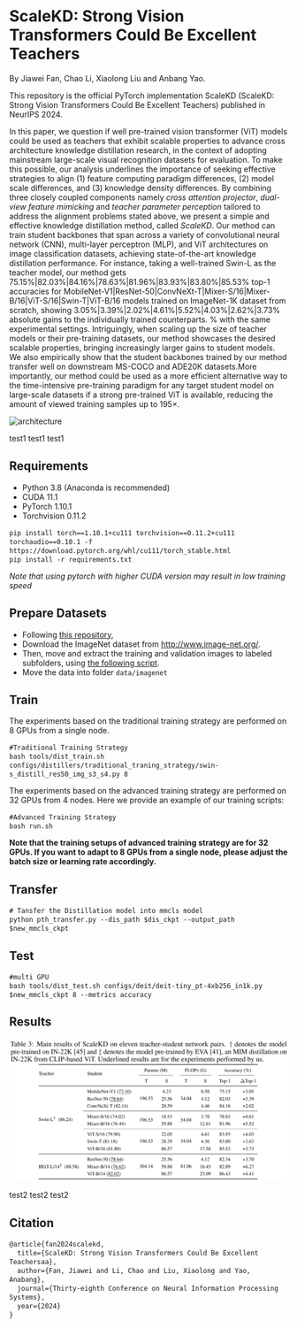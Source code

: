 # ScaleKD: Strong Vision Transformers Could Be Excellent Teachers
By Jiawei Fan, Chao Li, Xiaolong Liu and Anbang Yao.

This repository is the official PyTorch implementation 
ScaleKD (ScaleKD: Strong Vision Transformers Could Be Excellent Teachers) published in NeurIPS 2024.

In this paper, we question if well pre-trained vision transformer (ViT) models could be used as teachers that exhibit scalable properties 
to advance cross architecture knowledge distillation research, in the context of adopting mainstream large-scale visual recognition datasets for evaluation.
To make this possible, our analysis underlines the importance of seeking effective strategies to align (1) feature computing paradigm differences, (2) model scale differences, and (3) knowledge density differences. By combining three closely coupled components namely *cross attention projector*, *dual-view feature mimicking* and *teacher parameter perception* tailored to address the alignment problems stated above, we present a simple and effective knowledge distillation method, called *ScaleKD*. Our method can train student backbones that span across a variety of convolutional neural network (CNN), multi-layer perceptron (MLP), and ViT architectures on image classification datasets, achieving state-of-the-art knowledge distillation performance. For instance, taking a well-trained Swin-L as the teacher model, our method gets 75.15\%$|$82.03\%$|$84.16\%$|$78.63\%$|$81.96\%$|$83.93\%$|$83.80\%$|$85.53\% top-1 accuracies for MobileNet-V1$|$ResNet-50$|$ConvNeXt-T$|$Mixer-S/16$|$Mixer-B/16$|$ViT-S/16$|$Swin-T$|$ViT-B/16 models trained on ImageNet-1K dataset from scratch, showing 3.05\%$|$3.39\%$|$2.02\%$|$4.61\%$|$5.52\%$|$4.03\%$|$2.62\%$|$3.73\% absolute gains to the individually trained counterparts. % with the same experimental settings. 
Intriguingly, when scaling up the size of teacher models or their pre-training datasets, our method showcases the desired scalable properties, bringing increasingly larger gains to student models. We also empirically show that the student backbones trained by our method transfer well on downstream MS-COCO and ADE20K datasets.More importantly, our method could be used as a more efficient alternative way to the time-intensive pre-training paradigm for any target student model on large-scale datasets if a strong pre-trained ViT is available, reducing the amount of viewed training samples up to 195$\times$.


![architecture](imgs/teaser.jpg)

test1 test1 test1


## Requirements
- Python 3.8 (Anaconda is recommended)
- CUDA 11.1
- PyTorch 1.10.1
- Torchvision 0.11.2

```
pip install torch==1.10.1+cu111 torchvision==0.11.2+cu111 torchaudio==0.10.1 -f https://download.pytorch.org/whl/cu111/torch_stable.html
pip install -r requirements.txt
```

*Note that using pytorch with higher CUDA version may result in low training speed*


## Prepare Datasets

- Following [this repository](https://github.com/pytorch/examples/tree/main/imagenet#requirements),
- Download the ImageNet dataset from http://www.image-net.org/.
- Then, move and extract the training and validation images to labeled subfolders, using [the following script](https://github.com/pytorch/examples/blob/main/imagenet/extract_ILSVRC.sh).
- Move the data into folder `data/imagenet`


## Train
The experiments based on the traditional training strategy are performed on 8 GPUs from a single node.
```
#Traditional Training Strategy
bash tools/dist_train.sh configs/distillers/traditional_traning_strategy/swin-s_distill_res50_img_s3_s4.py 8
```

The experiments based on the advanced training strategy are performed on 32 GPUs from 4 nodes.
Here we provide an example of our training scripts:
```
#Advanced Training Strategy
bash run.sh
```
**Note that the training setups of advanced training strategy are for 32 GPUs. If you want to adapt to 8 GPUs from a single node, please adjust the batch size or learning rate accordingly.**


## Transfer
```
# Tansfer the Distillation model into mmcls model
python pth_transfer.py --dis_path $dis_ckpt --output_path $new_mmcls_ckpt
```
## Test

```
#multi GPU
bash tools/dist_test.sh configs/deit/deit-tiny_pt-4xb256_in1k.py $new_mmcls_ckpt 8 --metrics accuracy
```


## Results
<img src="imgs/results.png" width="950px"/>


<!-- |  Model   | Teacher  | T_weight  | Baseline | ViTKD | weight | ViTKD+NKD | weight |                            dis_config                            |
| :------: | :-------: | :-------: | :----------------: | :------------: | :--: | :--: | :--: | :----------------------------------------------------------: |
|   DeiT-Tiny   | DeiT III-Small | [baidu](https://pan.baidu.com/s/1asMuS6E7OmdZzQBH9ugCZg?pwd=83x7)/[one drive](https://1drv.ms/u/s!Ah7OVljahSArnWHFQNy6OqrZoA82?e=eQ4kmI) |        74.42        |      76.06 (+1.64)      |[baidu](https://pan.baidu.com/s/1OYGeZ2P8RRdEIWM3diyzQA?pwd=niiw)/[one drive](https://1drv.ms/u/s!Ah7OVljahSArnVz0irqzX2VP0tg_?e=75Vfs6) |77.78 (+3.36)| [baidu](https://pan.baidu.com/s/1StOAQziPEvvHzQqWvy20vQ?pwd=emct)/[one drive](https://1drv.ms/u/s!Ah7OVljahSArnV1cQsVw9SHvSWpG?e=RuE1aL) | [config](https://github.com/yzd-v/cls_KD/blob/master/configs/distillers/imagenet/deit-s3_distill_deit-t_img.py) |
|   DeiT-Small   | DeiT III-Base | [baidu](https://pan.baidu.com/s/15HNMudacNlBUCZ6ySFhENg?pwd=6mmp)/[one drive](https://1drv.ms/u/s!Ah7OVljahSArnWTTrFh-ST9BcHb8?e=wj3iqH) |        80.55        |      81.95 (+1.40)      |[baidu](https://pan.baidu.com/s/17O64Q4py6Ex1ohjnrPpiew?pwd=4srr)/[one drive](https://1drv.ms/u/s!Ah7OVljahSArnV4Fb5EIZEf81PxK?e=K7M1Sz) |83.59 (+3.04)| [baidu](https://pan.baidu.com/s/1OThOyOR60CCxszxB6rY4QQ?pwd=4x90)/[one drive](https://1drv.ms/u/s!Ah7OVljahSArnV_tNpvVZ21Yc9eM?e=vlYr8K) | [config](https://github.com/yzd-v/cls_KD/blob/master/configs/distillers/imagenet/deit-b3_distill_deit-s_img.py) |
|   DeiT-Base   | DeiT III-Large | [baidu](https://pan.baidu.com/s/1qdgcTMz_FeBfEH2rchh_yg?pwd=n5hf)/[one drive](https://1drv.ms/u/s!Ah7OVljahSArnWaR3tslskypZbwB?e=D1aL6p) |        81.76        |      83.46 (+1.70)      |[baidu](https://pan.baidu.com/s/1Qytl5BHpc3qdlYSQq750FQ?pwd=ej2k)/[one drive](https://1drv.ms/u/s!Ah7OVljahSArnWMMyJZT2NlsIgBg?e=JM5L9h) |85.41 (+3.65)| [baidu](https://pan.baidu.com/s/19Zxq4g3Z1mGhDPjkbG_t0g?pwd=q915)/[one drive](https://1drv.ms/u/s!Ah7OVljahSArnWJvNpY3Feo_OvGi?e=iPuWJu) | [config](https://github.com/yzd-v/cls_KD/blob/master/configs/distillers/imagenet/deit-l3_distill_deit-b_img.py) | -->


test2  test2 test2

## Citation
```
@article{fan2024scalekd,
  title={ScaleKD: Strong Vision Transformers Could Be Excellent Teachersaa},
  author={Fan, Jiawei and Li, Chao and Liu, Xiaolong and Yao, Anabang},
  journal={Thirty-eighth Conference on Neural Information Processing Systems},
  year={2024}
}
```
